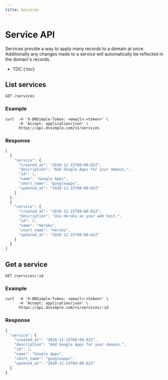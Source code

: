 ```yaml
---
title: Services
---
```


# Service API

Services provide a way to apply many records to a domain at once.
Additionally any changes made to a service will automatically be reflected in the domain's records.

* TOC
{:toc}


## List services

    GET /services

### Example

    curl  -H 'X-DNSimple-Token: <email>:<token>' \
          -H 'Accept: application/json' \
          https://api.dnsimple.com/v1/services

### Response

~~~js
[
  {
    "service": {
      "created_at": "2010-12-15T08:08:02Z",
      "description": "Add Google Apps for your domain.",
      "id": 1,
      "name": "Google Apps",
      "short_name": "googleapps",
      "updated_at": "2010-12-15T08:08:02Z" 
    } 
  },
  {
    "service": {
      "created_at": "2010-12-15T08:08:02Z",
      "description": "Use Heroku as your web host.",
      "id": 2,
      "name": "Heroku",
      "short_name": "heroku",
      "updated_at": "2010-12-15T08:08:02Z" 
    } 
  }
]
~~~


## Get a service

    GET /services/:id

### Example

    curl  -H 'X-DNSimple-Token: <email>:<token>' \
          -H 'Accept: application/json' \
          https://api.dnsimple.com/v1/services/:id

### Response

~~~js
{
  "service": {
    "created_at": "2010-12-15T08:08:02Z",
    "description": "Add Google Apps for your domain.",
    "id": 1,
    "name": "Google Apps",
    "short_name": "googleapps",
    "updated_at": "2010-12-15T08:08:02Z"
  }
}
~~~
